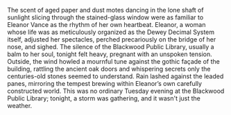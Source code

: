 The scent of aged paper and dust motes dancing in the lone shaft of sunlight slicing through the stained-glass window were as familiar to Eleanor Vance as the rhythm of her own heartbeat.  Eleanor, a woman whose life was as meticulously organized as the Dewey Decimal System itself, adjusted her spectacles, perched precariously on the bridge of her nose, and sighed.  The silence of the Blackwood Public Library, usually a balm to her soul, tonight felt heavy, pregnant with an unspoken tension.  Outside, the wind howled a mournful tune against the gothic façade of the building, rattling the ancient oak doors and whispering secrets only the centuries-old stones seemed to understand. Rain lashed against the leaded panes, mirroring the tempest brewing within Eleanor’s own carefully constructed world.  This was no ordinary Tuesday evening at the Blackwood Public Library; tonight, a storm was gathering, and it wasn't just the weather.
